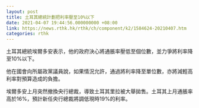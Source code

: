 ```yaml
---
layout: post
title: 土耳其總統計劃把利率壓至10%以下
date: 2021-04-07 19:44:56.000000000 +08:00
link: https://news.rthk.hk/rthk/ch/component/k2/1584624-20210407.htm
categories: rthk
---
```


土耳其總統埃爾多安表示，他的政府決心將通脹率壓低至個位數，並力爭將利率降至10%以下。

他在國會向所屬政黨議員說，如果情況允許，通過將利率降至單位數，亦將減輕高利率對預算造成的負擔。

埃爾多安上月突然撤換央行總裁，導致土耳其里拉被大舉拋售。土耳其上月通脹率高於16%，預計新任央行總裁將調低現時19%的利率。
